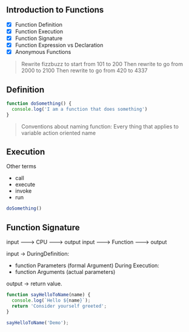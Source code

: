 Introduction to Functions
---

- [x] Function Definition
- [x] Function Execution
- [x] Function Signature
- [x] Function Expression vs Declaration
- [x] Anonymous Functions

> Rewrite fizzbuzz to start from 101 to 200
> Then rewrite to go from 2000 to 2100
> Then rewrite to go from 420 to 4337

## Definition

```js
function doSomething() {
  console.log('I am a function that does something')
}
```

> Conventions about naming function:
> Every thing that applies to variable
> action oriented name
>

## Execution

Other terms
- call
- execute
- invoke
- run

```js
doSomething()
```


## Function Signature

input ---> CPU ---> output
input ---> Function ---> output

input ->
DuringDefinition:
- function Parameters (formal Argument)
During Execution:
- function Arguments (actual parameters)

output -> return value.

```js
function sayHelloToName(name) {
  console.log(`Hello ${name}`);
  return 'Consider yourself greeted';
}

sayHelloToName('Demo');
```